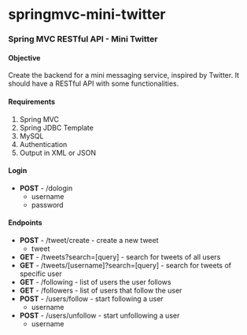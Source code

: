 # springmvc-mini-twitter
### Spring MVC RESTful API - Mini Twitter

#### Objective

Create the backend for a mini messaging service, inspired by Twitter. It should have a RESTful API with some functionalities.

#### Requirements

1. Spring MVC
2. Spring JDBC Template
3. MySQL
4. Authentication
5. Output in XML or JSON

#### Login

* **POST** - /dologin
  * username
  * password

#### Endpoints

* **POST** - /tweet/create - create a new tweet
  * tweet
* **GET** - /tweets?search=[query] - search for tweets of all users
* **GET** - /tweets/[username]?search=[query] - search for tweets of specific user
* **GET** - /following - list of users the user follows
* **GET** - /followers - list of users that follow the user
* **POST** - /users/follow - start following a user
  * username
* **POST** - /users/unfollow - start unfollowing a user
  * username
